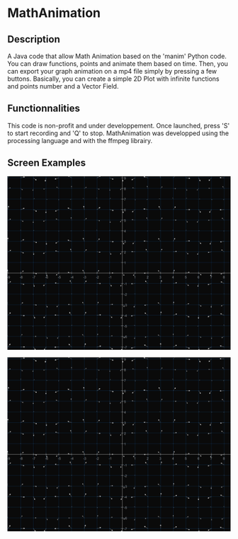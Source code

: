 # MathAnimation
## Description
A Java code that allow Math Animation based on the 'manim' Python code.
You can draw functions, points and animate them based on time.
Then, you can export your graph animation on a mp4 file simply by pressing a few buttons.
Basically, you can create a simple 2D Plot with infinite functions and points number and a Vector Field.



## Functionnalities
This code is non-profit and under developpement. Once launched, press 'S' to start recording and 'Q' to stop.
MathAnimation was developped using the processing language and with the ffmpeg librairy.


## Screen Examples
![A basic linear function and the function sin(x) * tan(x + theta) with a random theta](resources/demo/images/basic_functions.png)

![A vector field with random sin() noise](resources/demo/images/basic_vector_field.png)
